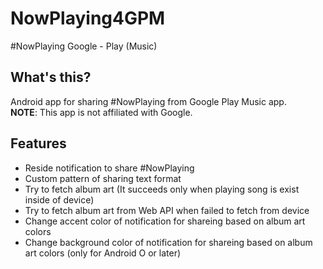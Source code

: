 # NowPlaying4GPM
#NowPlaying Google - Play (Music)

## What's this?
Android app for sharing #NowPlaying from Google Play Music app.  
**NOTE**: This app is not affiliated with Google.

## Features
- Reside notification to share #NowPlaying
- Custom pattern of sharing text format
- Try to fetch album art (It succeeds only when playing song is exist inside of device)
- Try to fetch album art from Web API when failed to fetch from device
- Change accent color of notification for shareing based on album art colors
- Change background color of notification for shareing based on album art colors (only for Android O or later)
